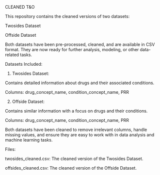 CLEANED T&O

This repository contains the cleaned versions of two datasets:

Twosides Dataset

Offside Dataset

Both datasets have been pre-processed, cleaned, and are available in CSV format. They are now ready for further analysis, modeling, or other data-related tasks.

Datasets Included:
1. Twosides Dataset:

Contains detailed information about drugs and their associated conditions.

Columns: drug_concept_name, condition_concept_name, PRR

2. Offside Dataset:

Contains similar information with a focus on drugs and their conditions.

Columns: drug_concept_name, condition_concept_name, PRR

Both datasets have been cleaned to remove irrelevant columns, handle missing values, and ensure they are easy to work with in data analysis and machine learning tasks.

Files:

twosides_cleaned.csv: The cleaned version of the Twosides Dataset.

offsides_cleaned.csv: The cleaned version of the Offside Dataset.
